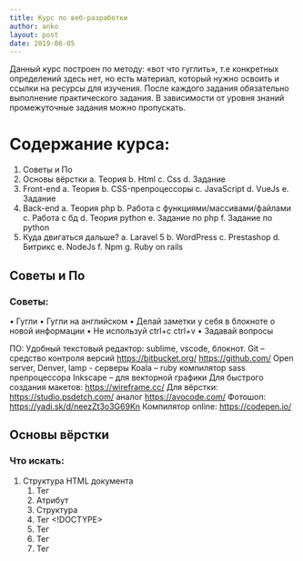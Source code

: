 ```yaml
---
title: Курс по веб-разработки
author: anko
layout: post
date: 2019-06-05
---
```

Данный курс построен по методу: «вот что гуглить», т.е конкретных определений здесь нет, но есть материал, который нужно освоить и ссылки на ресурсы для изучения.
После каждого задания обязательно выполнение практического задания. В зависимости от уровня знаний промежуточные задания можно пропускать.

# Содержание курса:
1.  Советы и По
2.  Основы вёрстки
a.  Теория
b.  Html
c.  Css
d.  Задание
3.  Front-end
a.  Теория
b.  CSS-препроцессоры
c.  JavaScript
d.  VueJs
e.  Задание
4.  Back-end
a.  Теория php
b.  Работа с функциями/массивами/файлами
c.  Работа с бд
d.  Теория python
e.  Задание по php
f.  Задание по python
5.  Куда двигаться дальше?
a.  Laravel 5
b.  WordPress
c.  Prestashop
d.  Битрикс
e.  NodeJs
f.  Npm
g.  Ruby on rails



## Советы и По
### Советы:

•   Гугли
•   Гугли на английском
•   Делай заметки у себя в блокноте о новой информации
•   Не используй ctrl+c  ctrl+v
•   Задавай вопросы



ПО:
Удобный текстовый редактор: sublime, vscode, блокнот.
Git – средство контроля версий 
https://bitbucket.org/
https://github.com/ 
Open server, Denver, lamp - серверы
Koala – ruby компилятор sass препроцессора
Inkscape – для векторной графики
Для быстрого создания макетов: https://wireframe.cc/ 
Для вёрстки: https://studio.psdetch.com/  аналог https://avocode.com/
Фотошоп: https://yadi.sk/d/neezZt3o3G69Kn 
Компилятор online: https://codepen.io/






 
## Основы вёрстки

### Что искать:
1.  Структура HTML документа
    1. Тег 
    2. Атрибут 
    3. Структура 
    4. Тег <!DOCTYPE> 
    5. Тег <html> 
    6. Тег <head> 
    7. Тег <title> 
    9. Тег <meta> 
    10. Тег <style> 
    11. Тег <link> 
    12. Тег <script> 
    13. Тег <base> 
    14. Тег <body> 
    15. Тег <!-- -->
2.  Форматирование текста
    2.1 Заголовки 
    2.2 Разделение текста на абзацы и перенос строки 
    2.3 Выделение текста курсивом 
    2.4 Выделение текста полужирным шрифтом 
    2.5 Выделение текста подчеркиванием 
    2.6 Вывод текста моноширинным шрифтом 
    2.7 Вывод текста в верхнем и нижнем индексах 
    2.8 Тег <font> и его параметры 
    2.9 Тег <center>
3.  Ссылки в html
    3.1 тег <a> 
    3.2 Абсолютные и относительные ссылки 
    3.3 Ссылка к заданному месту текста (якорь)
4.  HTML-списки для структурирования информации
    4.1 Маркированный список 
    4.2 Нумерованный список 
    4.3 Список определений 
    4.4 Вложенный список 
    4.5 Многоуровневый нумерованный список
5.  Работа с изображениями
    5.1 Вставка изображения 
    5.2 Выравнивание изображения 
    5.3 Размер изображения 
    5.4 Отделение изображения от текста
6.  Работа с таблицами
    6.1 Что такое таблица 
    6.2 Создание таблицы 
    6.3 Объединение ячеек таблицы

### Где искать: 
> http://htmlbook.ru/
> https://htmlacademy.ru/
> https://html5book.ru
> https://www.w3schools.com/html


HTML
Шаблон:
`<!DOCTYPE html>
`<html lang="en">
`<head>
`    <meta charset="UTF-8">
`    <title>Document</title>
`</head>
`<body>
    
`</body>
`</html>

## Промежуточное задание:
Создать html страницу, на которой бы были бы:
Header (шапка сайта), H1, 2xH2, 2xUl(списки), 3xP(абзаца), 2xA(ссылки), IMG и footer
А также form с 3мя input типа текст, textarea и кнопкой.

> Пример: http://motherfuckingwebsite.com/




CSS

`<style>`
`        * {`
`            color: red;`
`        }`
`</style>
Ссылки:
> https://developer.mozilla.org/ru/docs/Learn/Getting_started_with_the_web/CSS_basics
> http://htmlbook.ru/samcss
> Создание сетки Сss: https://htmlacademy.ru/courses/41/run/7

Изучение основных стилей
Color/background
Margin  
Padding 
Display
Width
Height
Border
Position
Top/left/…
Float
Font-…
letter-spacing

Изучение «продвинутых» стилей
Cursor
vertical-align
text-align 
opacity
overflow
box-shadow
list-style
z-index
min-/max-

Изучение анимации в css
@keyframes / from / to
Transition
Animation

Селекторы CSS
Статья: https://learn.javascript.ru/css-selectors
Важно знать:
:hover, :focus, :active
::before, ::after
Промежуточное задание:

Оформить css стилями тот HTML шаблон, из прошлого задания. (на свой вкус)
-css сетка
-стили текста
-стили кнопок
-фон
Пример: http://images.all-free-download.com/free-website-templates-preview/green_thumb_60/ 


 
# Практическое задание раздела:

Сверстать макет страницы, с использованием знаний HTML и CSS.
Макет сайта см. в приложении.

Рекомендации по выполнению задания:
1.  Открыть шаблон
2.  Визуально оценить работу (сколько блоков, какие секции, какие картинки)
3.  Сделать HTML каркас страницы
4.  Добавить изображения/иконки 
5.  Добавить стили
 
